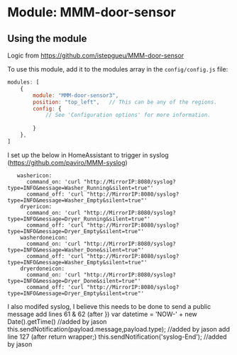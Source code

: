 # Module: MMM-door-sensor



## Using the module

Logic from https://github.com/istepgueu/MMM-door-sensor

To use this module, add it to the modules array in the `config/config.js` file:
````javascript
modules: [
	{
		module: "MMM-door-sensor3",
		position: "top_left",	// This can be any of the regions.
		config: {
			// See 'Configuration options' for more information.
			
		}
	},
]
````



I set up the below in HomeAssistant to trigger in syslog (https://github.com/paviro/MMM-syslog)
````
   washericon:
      command_on: 'curl "http://MirrorIP:8080/syslog?type=INFO&message=Washer_Running&silent=true"'
      command_off: 'curl "http://MirrorIP:8080/syslog?type=INFO&message=Washer_Empty&silent=true"'      
    dryericon:
      command_on: 'curl "http://MirrorIP:8080/syslog?type=INFO&message=Dryer_Running&silent=true"'
      command_off: 'curl "http://MirrorIP:8080/syslog?type=INFO&message=Dryer_Empty&silent=true"'       
    washerdoneicon:
      command_on: 'curl "http://MirrorIP:8080/syslog?type=INFO&message=Washer_Done&silent=true"'
      command_off: 'curl "http://MirrorIP:8080/syslog?type=INFO&message=Washer_Empty&silent=true"'      
    dryerdoneicon:
      command_on: 'curl "http://MirrorIP:8080/syslog?type=INFO&message=Dryer_Done&silent=true"'
      command_off: 'curl "http://MirrorIP:8080/syslog?type=INFO&message=Dryer_Empty&silent=true"'
````

I also modifed syslog, I believe this needs to be done to send a public message
add lines 61 & 62 (after })
			var datetime = 'NOW-' + new Date().getTime() //added by jason
			this.sendNotification(payload.message,payload.type); //added by jason
add line 127 (after return wrapper;)
		this.sendNotification('syslog-End'); //added by jason